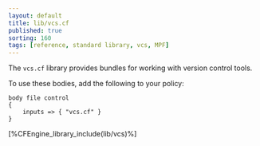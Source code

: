 ```yaml
---
layout: default
title: lib/vcs.cf
published: true
sorting: 160
tags: [reference, standard library, vcs, MPF]
---
```


The `vcs.cf` library provides bundles for working with version control tools.

To use these bodies, add the following to your policy:

```cf3
body file control
{
	inputs => { "vcs.cf" }
}
```

[%CFEngine_library_include(lib/vcs)%]
